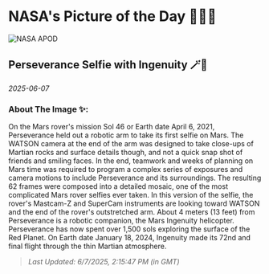 
# NASA's Picture of the Day 🧑‍🚀💫

  ![NASA APOD](https://apod.nasa.gov/apod/image/2506/PIA24542_fig2.jpg)
  
  ## Perseverance Selfie with Ingenuity 🪄🌌
  
  _2025-06-07_
  
  ### About The Image ✨: 
  
  On the Mars rover's mission Sol 46 or Earth date April 6, 2021, Perseverance held out a robotic arm to take its first selfie on Mars. The WATSON camera at the end of the arm was designed to take close-ups of Martian rocks and surface details though, and not a quick snap shot of friends and smiling faces. In the end, teamwork and weeks of planning on Mars time was required to program a complex series of exposures and camera motions to include Perseverance and its surroundings. The resulting 62 frames were composed into a detailed mosaic, one of the most complicated Mars rover selfies ever taken. In this version of the selfie, the rover's Mastcam-Z and SuperCam instruments are looking toward WATSON and the end of the rover's outstretched arm. About 4 meters (13 feet) from Perseverance is a robotic companion, the Mars Ingenuity helicopter. Perseverance has now spent over 1,500 sols exploring the surface of the Red Planet. On Earth date January 18, 2024, Ingenuity made its 72nd and final flight through the thin Martian atmosphere.
  
  
  
  > _Last Updated: 6/7/2025, 2:15:47 PM (in GMT)_
  